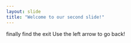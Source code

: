```yaml
---
layout: slide
title: "Welcome to our second slide!"
---
```

finally find the exit
Use the left arrow to go back!
